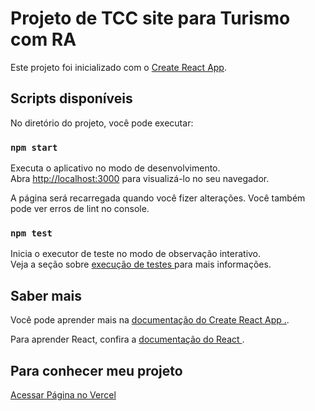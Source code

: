# Projeto de TCC site para Turismo com RA

Este projeto foi inicializado com o [Create React App](https://github.com/facebook/create-react-app).

## Scripts disponíveis

No diretório do projeto, você pode executar:

### `npm start`

Executa o aplicativo no modo de desenvolvimento.\
Abra [http://localhost:3000](http://localhost:3000) para visualizá-lo no seu navegador.

A página será recarregada quando você fizer alterações.
Você também pode ver erros de lint no console.

### `npm test`

Inicia o executor de teste no modo de observação interativo.\
Veja a seção sobre [execução de testes ](https://facebook.github.io/create-react-app/docs/running-tests) para mais informações.

## Saber mais

Você pode aprender mais na [documentação do Create React App .](https://facebook.github.io/create-react-app/docs/getting-started).

Para aprender React, confira a [documentação do React ](https://reactjs.org/).

## Para conhecer meu projeto

<a href="https://projeto-turismo-ra.vercel.app/">Acessar Página no Vercel </a>